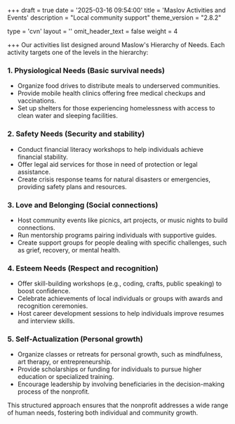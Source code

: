 +++
draft = true
date = '2025-03-16 09:54:00'
title = 'Maslov Activities and Events'
description = "Local community support"
theme_version = "2.8.2"

type = 'cvn'
layout = ''
omit_header_text = false
weight = 4

+++
Our activities list designed around Maslow's Hierarchy of Needs. Each activity targets one of the levels in the hierarchy:<!--more--> 

### 1. **Physiological Needs** (Basic survival needs)
   - Organize food drives to distribute meals to underserved communities.
   - Provide mobile health clinics offering free medical checkups and vaccinations.
   - Set up shelters for those experiencing homelessness with access to clean water and sleeping facilities.

### 2. **Safety Needs** (Security and stability)
   - Conduct financial literacy workshops to help individuals achieve financial stability.
   - Offer legal aid services for those in need of protection or legal assistance.
   - Create crisis response teams for natural disasters or emergencies, providing safety plans and resources.

### 3. **Love and Belonging** (Social connections)
   - Host community events like picnics, art projects, or music nights to build connections.
   - Run mentorship programs pairing individuals with supportive guides.
   - Create support groups for people dealing with specific challenges, such as grief, recovery, or mental health.

### 4. **Esteem Needs** (Respect and recognition)
   - Offer skill-building workshops (e.g., coding, crafts, public speaking) to boost confidence.
   - Celebrate achievements of local individuals or groups with awards and recognition ceremonies.
   - Host career development sessions to help individuals improve resumes and interview skills.

### 5. **Self-Actualization** (Personal growth)
   - Organize classes or retreats for personal growth, such as mindfulness, art therapy, or entrepreneurship.
   - Provide scholarships or funding for individuals to pursue higher education or specialized training.
   - Encourage leadership by involving beneficiaries in the decision-making process of the nonprofit.

This structured approach ensures that the nonprofit addresses a wide range of human needs, fostering both individual and community growth. 
